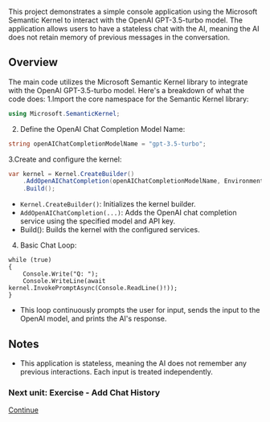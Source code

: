 ﻿This project demonstrates a simple console application using the Microsoft Semantic Kernel to interact with the OpenAI GPT-3.5-turbo model. The application allows users to have a stateless chat with the AI, meaning the AI does not retain memory of previous messages in the conversation.

## Overview
The main code utilizes the Microsoft Semantic Kernel library to integrate with the OpenAI GPT-3.5-turbo model. Here's a breakdown of what the code does:
1.Import the core namespace for the Semantic Kernel library:
```csharp
using Microsoft.SemanticKernel;
```
2. Define the OpenAI Chat Completion Model Name:
```csharp
string openAIChatCompletionModelName = "gpt-3.5-turbo";
```
3.Create and configure the kernel:

```csharp
var kernel = Kernel.CreateBuilder()
    .AddOpenAIChatCompletion(openAIChatCompletionModelName, Environment.GetEnvironmentVariable("OPENAI_API_KEY"))
    .Build();
```
- `Kernel.CreateBuilder()`: Initializes the kernel builder.
-  `AddOpenAIChatCompletion(...)`: Adds the OpenAI chat completion service using the specified model and API key.
-  Build(): Builds the kernel with the configured services.

4.  Basic Chat Loop:

```Csharp
while (true)
{
    Console.Write("Q: ");
    Console.WriteLine(await kernel.InvokePromptAsync(Console.ReadLine()!));
}
```
-  This loop continuously prompts the user for input, sends the input to the OpenAI model, and prints the AI's response.

 ## Notes
 -  This application is stateless, meaning the AI does not remember any previous interactions. Each input is treated independently.


 ### Next unit: Exercise - Add Chat History
[Continue](../02%20-%20Add%20Chat%20History/README.md)
